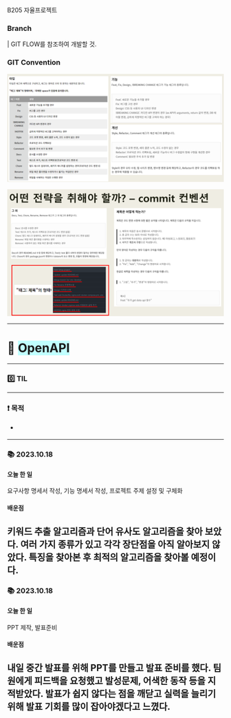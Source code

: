 B205 자율프로젝트

### Branch

| GIT FLOW를 참조하여 개발할 것.

### GIT Convention


![gitflow1.png](./gitflow1.png)

![gitflow2.png](./gitflow2.png)



---
# 🌊 <span style="background-color:#C0FFFF"> OpenAPI </span> 

---
### 0️⃣ TIL
---
### ❗️ 목적
- #### 
---
### 📚 2023.10.18
#### 오늘 한 일
요구사항 명세서 작성, 기능 명세서 작성, 프로젝트 주제 설정 및 구체화

#### 배운점
키워드 추출 알고리즘과 단어 유사도 알고리즘을 찾아 보았다. 
여러 가지 종류가 있고 각각 장단점을 아직 알아보지 않았다.
특징을 찾아본 후 최적의 알고리즘을 찾아볼 예정이다. 
---

### 📚 2023.10.18
#### 오늘 한 일
PPT 제작, 발표준비

#### 배운점
내일 중간 발표를 위해 PPT를 만들고 발표 준비를 했다. 팀원에게 피드백을 요청했고 발성문제, 어색한 동작 등을 지적받았다.
발표가 쉽지 않다는 점을 깨닫고 실력을 늘리기 위해 발표 기회를 많이 잡아야겠다고 느꼈다. 
---